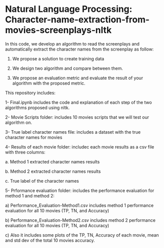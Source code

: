 # Natural Language Processing: Character-name-extraction-from-movies-screenplays-nltk

In this code, we develop an algorithm to read the screenplays and automatically extract the character names from the screenplay as follow:

1. We propose a solution to create training data

2. We design two algorithm and compare between them.
3. We propose an evaluation metric and evaluate the result of your algorithm with the proposed metric.


This repository includes:

1- Final.ipynb includes the code and explanation of each step of the two algorithms proposed using nltk.

2- Movie Scripts folder: includes 10 movies scripts that we will test our algorithm on.

3- True label character names file: includes a dataset with the true character names for movies

4- Results of each movie folder: includec each movie results as a csv file with three columns:

   a. Method 1 extracted character names results 
   
   b. Method 2 extracted character names results
   
   c. True label of the character names
   
5- Prformance evaluation folder: includes the performance evaluation for method 1 and method 2:

   a) Performance_Evaluation-Method1.csv includes method 1 performance evaluation for all 10 movies (TP, TN, and Accuracy)
   
   b) Performance_Evaluation-Method2.csv includes method 2 performance evaluation for all 10 movies (TP, TN, and Accuracy)
   
   c) Also it includes some plots of the TP, TN, Accuracy of each movie, mean and std dev of the total 10 movies accuracy.
